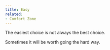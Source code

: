 ```yaml
---
title: Easy
related:
- Comfort Zone
---
```


The easiest choice is not always the best choice.

Sometimes it will be worth going the hard way.
